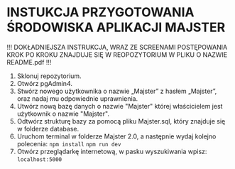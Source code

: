 # INSTUKCJA PRZYGOTOWANIA ŚRODOWISKA APLIKACJI MAJSTER

!!! DOKŁADNIEJSZA INSTRUKCJA, WRAZ ZE SCREENAMI POSTĘPOWANIA KROK PO KROKU ZNAJDUJE SIĘ W REOPOZYTORIUM W PLIKU O NAZWIE README.pdf !!!
1. Sklonuj repozytorium.
2. Otwórz pgAdmin4.
3. Stwórz nowego użytkownika o nazwie „Majster” z hasłem „Majster”, oraz nadaj mu
odpowiednie uprawnienia.
4. Utwórz nową bazę danych o nazwie "Majster" której właścicielem jest użytkownik o
nazwie "Majster".
5. Odtwórz strukturę bazy za pomocą pliku Majster.sql, który znajduje się w folderze
database.
6. Uruchom terminal w folderze Majster 2.0, a następnie wydaj kolejno polecenia:
`npm install`
`npm run dev`
7. Otwórz przeglądarkę internetową, w pasku wyszukiwania wpisz:
`localhost:5000`
